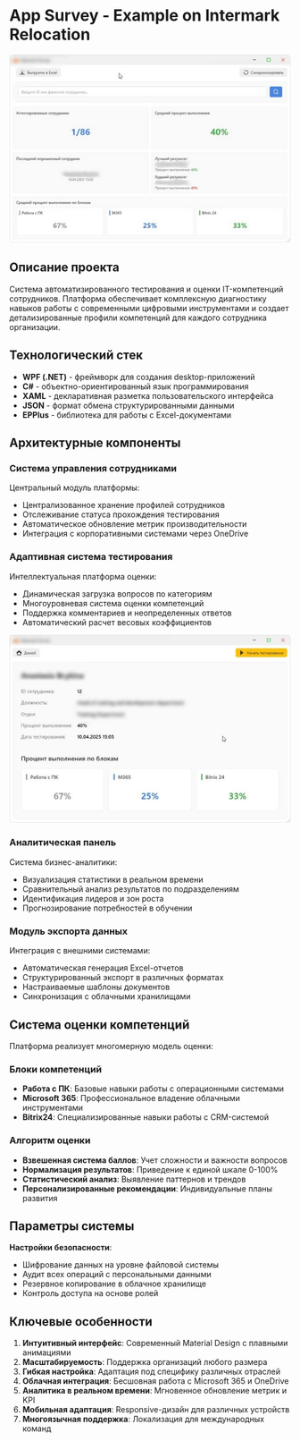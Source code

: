 # App Survey - Example on Intermark Relocation
![Preview](https://github.com/AI-Sheet/EXP-AppSurvey-Csharp/blob/main/Photos/Preview.png?raw=true)

## Описание проекта
Cистема автоматизированного тестирования и оценки IT-компетенций сотрудников. Платформа обеспечивает комплексную диагностику навыков работы с современными цифровыми инструментами и создает детализированные профили компетенций для каждого сотрудника организации.

## Технологический стек
- **WPF (.NET)** - фреймворк для создания desktop-приложений
- **C#** - объектно-ориентированный язык программирования
- **XAML** - декларативная разметка пользовательского интерфейса
- **JSON** - формат обмена структурированными данными
- **EPPlus** - библиотека для работы с Excel-документами

## Архитектурные компоненты

### Система управления сотрудниками
Центральный модуль платформы:
- Централизованное хранение профилей сотрудников
- Отслеживание статуса прохождения тестирования
- Автоматическое обновление метрик производительности
- Интеграция с корпоративными системами через OneDrive

### Адаптивная система тестирования
Интеллектуальная платформа оценки:
- Динамическая загрузка вопросов по категориям
- Многоуровневая система оценки компетенций
- Поддержка комментариев и неопределенных ответов
- Автоматический расчет весовых коэффициентов

![Card](https://github.com/AI-Sheet/EXP-AppSurvey-Csharp/blob/main/Photos/Card.png?raw=true)

### Аналитическая панель
Система бизнес-аналитики:
- Визуализация статистики в реальном времени
- Сравнительный анализ результатов по подразделениям
- Идентификация лидеров и зон роста
- Прогнозирование потребностей в обучении

### Модуль экспорта данных
Интеграция с внешними системами:
- Автоматическая генерация Excel-отчетов
- Структурированный экспорт в различных форматах
- Настраиваемые шаблоны документов
- Синхронизация с облачными хранилищами

## Система оценки компетенций

Платформа реализует многомерную модель оценки:

### Блоки компетенций
- **Работа с ПК**: Базовые навыки работы с операционными системами
- **Microsoft 365**: Профессиональное владение облачными инструментами
- **Bitrix24**: Специализированные навыки работы с CRM-системой

### Алгоритм оценки
- **Взвешенная система баллов**: Учет сложности и важности вопросов
- **Нормализация результатов**: Приведение к единой шкале 0-100%
- **Статистический анализ**: Выявление паттернов и трендов
- **Персонализированные рекомендации**: Индивидуальные планы развития

## Параметры системы

**Настройки безопасности**:
- Шифрование данных на уровне файловой системы
- Аудит всех операций с персональными данными
- Резервное копирование в облачное хранилище
- Контроль доступа на основе ролей

## Ключевые особенности

1. **Интуитивный интерфейс**: Современный Material Design с плавными анимациями
2. **Масштабируемость**: Поддержка организаций любого размера
3. **Гибкая настройка**: Адаптация под специфику различных отраслей
4. **Облачная интеграция**: Бесшовная работа с Microsoft 365 и OneDrive
5. **Аналитика в реальном времени**: Мгновенное обновление метрик и KPI
6. **Мобильная адаптация**: Responsive-дизайн для различных устройств
7. **Многоязычная поддержка**: Локализация для международных команд
